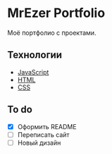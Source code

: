# MrEzer Portfolio
Моё портфолио с проектами.

## Технологии
- [JavaScript](https://ecma-international.org/publications-and-standards/standards/ecma-262/)
- [HTML](https://html.spec.whatwg.org/)
- [CSS](https://www.w3.org/)

## To do
- [x] Оформить README
- [ ] Переписать сайт
- [ ] Новый дизайн
